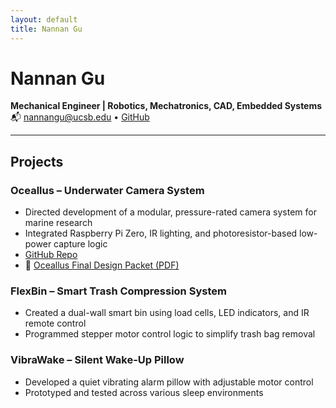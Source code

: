 ```yaml
---
layout: default
title: Nannan Gu
---
```


# Nannan Gu  
**Mechanical Engineer | Robotics, Mechatronics, CAD, Embedded Systems**  
📬 nannangu@ucsb.edu • [GitHub](https://github.com/nannanguu)  

---

## Projects


### Oceallus – Underwater Camera System
- Directed development of a modular, pressure-rated camera system for marine research  
- Integrated Raspberry Pi Zero, IR lighting, and photoresistor-based low-power capture logic  
- [GitHub Repo](https://github.com/Oceallus/underwater_spy_camera)
- 📘 [Oceallus Final Design Packet (PDF)](Oceallus_Final_Design_Packet.pdf)

### FlexBin – Smart Trash Compression System
- Created a dual-wall smart bin using load cells, LED indicators, and IR remote control  
- Programmed stepper motor control logic to simplify trash bag removal

### VibraWake – Silent Wake-Up Pillow
- Developed a quiet vibrating alarm pillow with adjustable motor control  
- Prototyped and tested across various sleep environments
